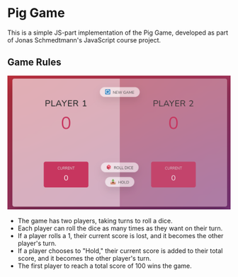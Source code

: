 # Pig Game

This is a simple JS-part implementation of the Pig Game, developed as part of Jonas Schmedtmann's JavaScript course project.

## Game Rules

![Game screenshot](./starter/screenshot.png)

- The game has two players, taking turns to roll a dice.
- Each player can roll the dice as many times as they want on their turn.
- If a player rolls a 1, their current score is lost, and it becomes the other player's turn.
- If a player chooses to "Hold," their current score is added to their total score, and it becomes the other player's turn.
- The first player to reach a total score of 100 wins the game.